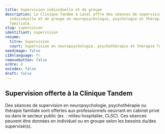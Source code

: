 ```yaml
---
title: Supervision individuelle et de groupe
description: La Clinique Tandem à Laval offre des séances de supervision
  individuelle et de groupe en neuropsychologie, psychologie et thérapie
  familiale.
slug: supervision
identifiant: supervision
resume:
  titre: Supervision
  court: Supervision en neuropsychologie, psychothérapie et thérapie familiale
needimage: false
i18nlanguage: fr
removebutton: false
ordre: 8
noindex: false
draft: false
---
```

## Supervision offerte à la Clinique Tandem

Des séances de supervision en neuropsychologie, psychothérapie ou thérapie familiale sont offertes aux professionnels oeuvrant en cabinet privé ou dans le secteur public (ex. : milieu hospitalier, CLSC). Ces séances peuvent être données en individuel ou en groupe selon les besoins du/des supervisé(s).